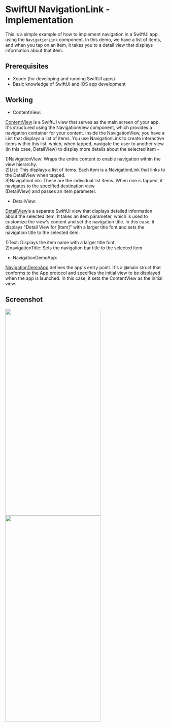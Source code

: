 # SwiftUI NavigationLink - Implementation


This is a simple example of how to implement navigation in a SwiftUI app using the `NavigationLink` component. In this demo, we have a list of items, and when you tap on an item, it takes you to a detail view that displays information about that item.

## Prerequisites

- Xcode (for developing and running SwiftUI apps)
- Basic knowledge of SwiftUI and iOS app development

## Working


- ContentView: <br>

<ins>ContentView</ins> is a SwiftUI view that serves as the main screen of your app. It's structured using the NavigationView component, which provides a navigation container for your content. Inside the NavigationView, you have a List that displays a list of items. You use NavigationLink to create interactive items within this list, which, when tapped, navigate the user to another view (in this case, DetailView) to display more details about the selected item -

1)NavigationView: Wraps the entire content to enable navigation within the view hierarchy. <br>
2)List: This displays a list of items. Each item is a NavigationLink that links to the DetailView when tapped.<br>
3)NavigationLink: These are the individual list items. When one is tapped, it navigates to the specified destination view <br>(DetailView) and passes an item parameter.


- DetailView:<br>

<ins>DetailView</ins>is a separate SwiftUI view that displays detailed information about the selected item. It takes an item parameter, which is used to customize the view's content and set the navigation title. In this case, it displays "Detail View for [item]" with a larger title font and sets the navigation title to the selected item.<br>

1)Text: Displays the item name with a larger title font.<br>
2)navigationTitle: Sets the navigation bar title to the selected item.<br>


- NavigationDemoApp: <br>

<ins>NavigationDemoApp</ins> defines the app's entry point. It's a @main struct that conforms to the App protocol and specifies the initial view to be displayed when the app is launched. In this case, it sets the ContentView as the initial view.

## Screenshot


<img src="https://github.com/PRATIKK0709/NavigationLink-Implementation/assets/139443204/117efd09-d1ed-4646-b010-06d90bda127d" width="300" height="650.38">

<br>

<img src="https://github.com/PRATIKK0709/NavigationLink-Implementation/assets/139443204/36594ee8-e9b1-46d8-b0b6-ccdc1e2d7e8b" width="300" height="650.38">

